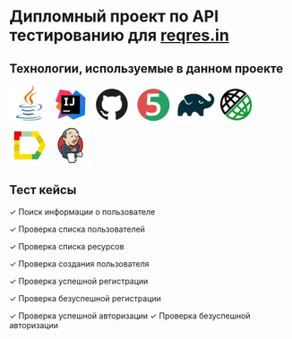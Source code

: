# Дипломный проект по API тестированию для [reqres.in](https://reqres.in/)

## Технологии, используемые в данном проекте

[<img alt="Java" height="70" src="https://github.com/berezkindv42/berezkindv_diploma_rest_api_tests_project/raw/main/images/logos/Java.svg" width="70"/>](https://www.java.com/) [<img alt="IDEA" height="70" src="https://github.com/berezkindv42/berezkindv_diploma_rest_api_tests_project/raw/main/images/logos/Intelij_IDEA.svg" width="70"/>](https://www.jetbrains.com/idea/) [<img alt="Github" height="70" src="https://github.com/berezkindv42/berezkindv_diploma_rest_api_tests_project/raw/main/images/logos/Github.svg" width="70"/>](https://github.com/) [<img alt="JUnit 5" height="70" src="https://github.com/berezkindv42/berezkindv_diploma_rest_api_tests_project/raw/main/images/logos/JUnit5.svg" width="70"/>](https://junit.org/junit5/) [<img alt="Gradle" height="70" src="https://github.com/berezkindv42/berezkindv_diploma_rest_api_tests_project/raw/main/images/logos/Gradle.svg" width="70"/>](https://gradle.org/) [<img alt="Rest-assured" height="70" src="https://github.com/berezkindv42/berezkindv_diploma_rest_api_tests_project/raw/main/images/logos/Rest-Assured.svg" width="70"/>](https://rest-assured.io/) [<img alt="Allure" height="70" src="https://github.com/berezkindv42/berezkindv_diploma_rest_api_tests_project/raw/main/images/logos/Allure_Report.svg" width="70"/>](https://github.com/allure-framework/allure2) [<img alt="Jenkins" height="70" src="https://github.com/berezkindv42/berezkindv_diploma_rest_api_tests_project/raw/main/images/logos/Jenkins.svg" width="70"/>](https://www.jenkins.io/)

## Тест кейсы

✓ Поиск информации о пользователе

✓ Проверка списка пользователей

✓ Проверка списка ресурсов

✓ Проверка создания пользователя

✓ Проверка успешной регистрации

✓ Проверка безуспешной регистрации

✓ Проверка успешной авторизации
✓ Проверка безуспешной авторизации
